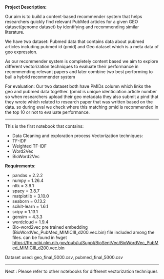 **Project Description:**

Our aim is to build a content-based recommender system that helps researchers quickly find relevant PubMed articles for a given GEO dataset(genome dataset) by identifying and recommending similar literature.

We have two dataset: Pubmed data that contains data about pubmed articles including pubmed id (pmid) and Geo dataset which is a meta data of geo expression.

As our recommender system is completely content based we aim to explore different vectorization techniques to evaluate their performance in recommending relevant papers and later combine two best performing to buil a hybrid recommender system

For evaluation: 
Our two dataset both have PMIDs column which links the geo and pubmed data together. (pmid is unique identiciation article number so when researchers upload their geo metadata they also submit a pind that they wrote which related to research paper that was written based on the data. so during eval we check where this matching pmid is recommended in the top 10 or not to evaluate performance.

-------------------------------------------------------------------------------------------
This is the first notebook that contains:
- Data Cleaning and exploration process
Vectorization techniques:
- TF-IDF
- Weighted TF-IDF
- Word2Vec
- BioWord2Vec

**Requirements:**
- pandas = 2.2.2
- numpy = 1.26.4
- nltk = 3.9.1
- spacy = 3.8.7
- matplotlib = 3.10.0
- seaborn = 0.13.2
- scikit-learn = 1.6.1
- scipy = 1.13.1
- gensim = 4.3.3
- wordcloud = 1.9.4
- Bio-word2vec pre trained embedding (BioWordVec_PubMed_MIMICIII_d200.vec.bin) file included among the files. can be found in !wget https://ftp.ncbi.nlm.nih.gov/pub/lu/Suppl/BioSentVec/BioWordVec_PubMed_MIMICIII_d200.vec.bin

Dataset used: geo_final_5000.csv, pubmed_final_5000.csv

-----------------------------------------------------------------------------------------------------------------------------------------------
Next : Please refer to other notebooks for different vectorization techniques

